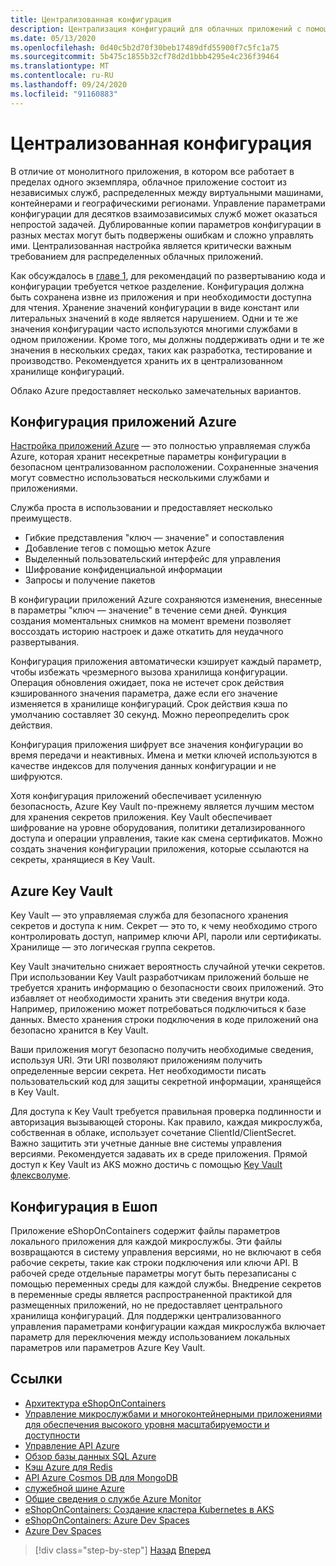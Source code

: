 ```yaml
---
title: Централизованная конфигурация
description: Централизация конфигураций для облачных приложений с помощью конфигурации приложений Azure и хранилища Азурекэй.
ms.date: 05/13/2020
ms.openlocfilehash: 0d40c5b2d70f30beb17489dfd55900f7c5fc1a75
ms.sourcegitcommit: 5b475c1855b32cf78d2d1bbb4295e4c236f39464
ms.translationtype: MT
ms.contentlocale: ru-RU
ms.lasthandoff: 09/24/2020
ms.locfileid: "91160883"
---
```

# <a name="centralized-configuration"></a>Централизованная конфигурация

В отличие от монолитного приложения, в котором все работает в пределах одного экземпляра, облачное приложение состоит из независимых служб, распределенных между виртуальными машинами, контейнерами и географическими регионами. Управление параметрами конфигурации для десятков взаимозависимых служб может оказаться непростой задачей. Дублированные копии параметров конфигурации в разных местах могут быть подвержены ошибкам и сложно управлять ими. Централизованная настройка является критически важным требованием для распределенных облачных приложений.

Как обсуждалось в [главе 1](introduction.md), для рекомендаций по развертыванию кода и конфигурации требуется четкое разделение. Конфигурация должна быть сохранена извне из приложения и при необходимости доступна для чтения. Хранение значений конфигурации в виде констант или литеральных значений в коде является нарушением. Одни и те же значения конфигурации часто используются многими службами в одном приложении. Кроме того, мы должны поддерживать одни и те же значения в нескольких средах, таких как разработка, тестирование и производство. Рекомендуется хранить их в централизованном хранилище конфигураций.

Облако Azure предоставляет несколько замечательных вариантов.

## <a name="azure-app-configuration"></a>Конфигурация приложений Azure

[Настройка приложений Azure](/azure/azure-app-configuration/overview) — это полностью управляемая служба Azure, которая хранит несекретные параметры конфигурации в безопасном централизованном расположении. Сохраненные значения могут совместно использоваться несколькими службами и приложениями.

Служба проста в использовании и предоставляет несколько преимуществ.

- Гибкие представления "ключ — значение" и сопоставления
- Добавление тегов с помощью меток Azure
- Выделенный пользовательский интерфейс для управления
- Шифрование конфиденциальной информации
- Запросы и получение пакетов

В конфигурации приложений Azure сохраняются изменения, внесенные в параметры "ключ — значение" в течение семи дней. Функция создания моментальных снимков на момент времени позволяет воссоздать историю настроек и даже откатить для неудачного развертывания.

Конфигурация приложения автоматически кэширует каждый параметр, чтобы избежать чрезмерного вызова хранилища конфигурации. Операция обновления ожидает, пока не истечет срок действия кэшированного значения параметра, даже если его значение изменяется в хранилище конфигураций. Срок действия кэша по умолчанию составляет 30 секунд. Можно переопределить срок действия.

Конфигурация приложения шифрует все значения конфигурации во время передачи и неактивных. Имена и метки ключей используются в качестве индексов для получения данных конфигурации и не шифруются.

Хотя конфигурация приложений обеспечивает усиленную безопасность, Azure Key Vault по-прежнему является лучшим местом для хранения секретов приложения. Key Vault обеспечивает шифрование на уровне оборудования, политики детализированного доступа и операции управления, такие как смена сертификатов. Можно создать значения конфигурации приложения, которые ссылаются на секреты, хранящиеся в Key Vault.

## <a name="azure-key-vault"></a>Azure Key Vault

Key Vault — это управляемая служба для безопасного хранения секретов и доступа к ним. Секрет — это то, к чему необходимо строго контролировать доступ, например ключи API, пароли или сертификаты. Хранилище — это логическая группа секретов.

Key Vault значительно снижает вероятность случайной утечки секретов. При использовании Key Vault разработчикам приложений больше не требуется хранить информацию о безопасности своих приложений. Это избавляет от необходимости хранить эти сведения внутри кода. Например, приложению может потребоваться подключиться к базе данных. Вместо хранения строки подключения в коде приложений она безопасно хранится в Key Vault.

Ваши приложения могут безопасно получить необходимые сведения, используя URI. Эти URI позволяют приложениям получить определенные версии секрета. Нет необходимости писать пользовательский код для защиты секретной информации, хранящейся в Key Vault.

Для доступа к Key Vault требуется правильная проверка подлинности и авторизация вызывающей стороны. Как правило, каждая микрослужба, собственная в облаке, использует сочетание ClientId/ClientSecret. Важно защитить эти учетные данные вне системы управления версиями. Рекомендуется задавать их в среде приложения. Прямой доступ к Key Vault из AKS можно достичь с помощью [Key Vault флексволуме](https://github.com/Azure/kubernetes-keyvault-flexvol).

## <a name="configuration-in-eshop"></a>Конфигурация в Ешоп

Приложение eShopOnContainers содержит файлы параметров локального приложения для каждой микрослужбы. Эти файлы возвращаются в систему управления версиями, но не включают в себя рабочие секреты, такие как строки подключения или ключи API. В рабочей среде отдельные параметры могут быть перезаписаны с помощью переменных среды для каждой службы. Внедрение секретов в переменные среды является распространенной практикой для размещенных приложений, но не предоставляет центрального хранилища конфигураций. Для поддержки централизованного управления параметрами конфигурации каждая микрослужба включает параметр для переключения между использованием локальных параметров или параметров Azure Key Vault.

## <a name="references"></a>Ссылки

- [Архитектура eShopOnContainers](https://github.com/dotnet-architecture/eShopOnContainers/wiki/Architecture)
- [Управление микрослужбами и многоконтейнерными приложениями для обеспечения высокого уровня масштабируемости и доступности](../microservices/architect-microservice-container-applications/scalable-available-multi-container-microservice-applications.md)
- [Управление API Azure](/azure/api-management/api-management-key-concepts)
- [Обзор базы данных SQL Azure](/azure/sql-database/sql-database-technical-overview)
- [Кэш Azure для Redis](https://azure.microsoft.com/services/cache/)
- [API Azure Cosmos DB для MongoDB](/azure/cosmos-db/mongodb-introduction)
- [служебной шине Azure](/azure/service-bus-messaging/service-bus-messaging-overview)
- [Общие сведения о службе Azure Monitor](/azure/azure-monitor/overview)
- [eShopOnContainers: Создание кластера Kubernetes в AKS](https://github.com/dotnet-architecture/eShopOnContainers/wiki/Deploy-to-Azure-Kubernetes-Service-(AKS)#create-kubernetes-cluster-in-aks)
- [eShopOnContainers: Azure Dev Spaces](https://github.com/dotnet-architecture/eShopOnContainers/wiki/Azure-Dev-Spaces)
- [Azure Dev Spaces](/azure/dev-spaces/about)

>[!div class="step-by-step"]
>[Назад](deploy-eshoponcontainers-azure.md)
>[Вперед](scale-applications.md)
